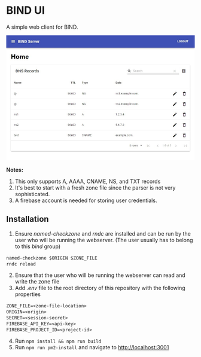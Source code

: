 # BIND UI

A simple web client for BIND.

![Screenshot of Home Page](images/home-page.jpg)

**Notes:**
1. This only supports A, AAAA, CNAME, NS, and TXT records
2. It's best to start with a fresh zone file since the parser is not very sophisticated.
3. A firebase account is needed for storing user credentials.


## Installation

1. Ensure *named-checkzone* and *rndc* are installed and can be run by the user who will be running the webserver. (The user usually has to belong to this *bind* group)
```
named-checkzone $ORIGIN $ZONE_FILE
rndc reload
```
2. Ensure that the user who will be running the webserver can read and write the zone file
3. Add *.env* file to the root directory of this repository with the following properties
```
ZONE_FILE=<zone-file-location>
ORIGIN=<origin>
SECRET=<session-secret>
FIREBASE_API_KEY=<api-key>
FIREBASE_PROJECT_ID=<project-id>
```
4. Run `npm install && npm run build`
5. Run `npm run pm2-install` and navigate to [http://localhost:3001](http://localhost:3001)